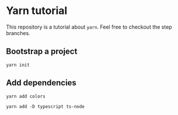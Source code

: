 # Yarn tutorial

This repository is a tutorial about `yarn`. Feel free to checkout the step branches.

## Bootstrap a project

`yarn init`

## Add dependencies

`yarn add colors`

`yarn add -D typescript ts-node`
